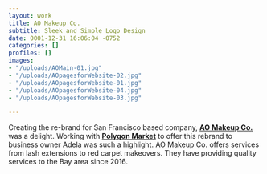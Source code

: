 ```yaml
---
layout: work
title: AO Makeup Co.
subtitle: Sleek and Simple Logo Design
date: 0001-12-31 16:06:04 -0752
categories: []
profiles: []
images:
- "/uploads/AOMain-01.jpg"
- "/uploads/AOpagesforWebsite-02.jpg"
- "/uploads/AOpagesforWebsite-01.jpg"
- "/uploads/AOpagesforWebsite-04.jpg"
- "/uploads/AOpagesforWebsite-03.jpg"

---
```

Creating the re-brand for San Francisco based company, [**AO Makeup Co.**](https://www.aomakeupco.com) was a delight. Working with [**Polygon Market**](https://polygonmarket.com) to offer this rebrand to business owner Adela was such a highlight. AO Makeup Co. offers services from lash extensions to red carpet makeovers. They have providing quality services to the Bay area since 2016.